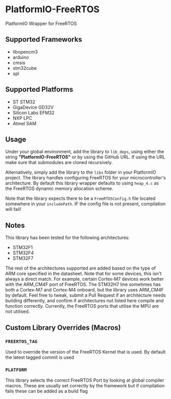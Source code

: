 # PlatformIO-FreeRTOS
PlatformIO Wrapper for FreeRTOS

## Supported Frameworks
- libopencm3
- arduino
- cmsis
- stm32cube
- spl

## Supported Platforms
- ST STM32
- GigaDevice GD32V
- Silicon Labs EFM32
- NXP LPC
- Atmel SAM

## Usage
Under your global environment, add the library to ```lib_deps```, using either the string **"PlatformIO-FreeRTOS"** or by using the GitHub URL. If using the URL make sure that submodules are cloned recursively.

Alternatively, simply add the library to the ```libs``` folder in your PlatformIO project. The library handles configuring FreeRTOS for your microcontroller's architecture. By default this library wrapper defaults to using ```heap_4.c``` as the FreeRTOS dynamic memory allocation scheme.

Note that the library expects there to be a ```FreeRTOSConfig.h``` file located somewhere in your `includePath`. IF the config file is not present, compilation will fail!

## Notes
This library has been tested for the following architectures:

- STM32F1
- STM32F4
- STM32F7

The rest of the architectures supported are added based on the type of ARM core specified in the datasheet. Note that for some devices, this isn't always a direct match. For example, certain Cortex-M7 devices work better with the ARM_CM4F port of FreeRTOS. The STM32H7 line sometimes has both a Cortex-M7 and Cortex-M4 onboard, but the library uses ARM_CM4F by default. Feel free to tweak, submit a Pull Request if an architecture needs building differently, and confirm if architectures not listed here compile and function correctly. Currently, the FreeRTOS ports that utilise the MPU are not utilised.

## Custom Library Overrides (Macros)

### `FREERTOS_TAG`
Used to override the version of the FreeRTOS Kernel that is used. By default the latest tagged commit is used

### `PLATFORM`
This library selects the correct FreeRTOS Port by looking at global compiler macros. These are usually set correctly by the framework but if compilation fails these can be added as a build flag
